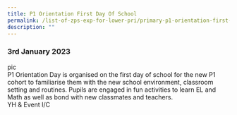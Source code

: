 ```yaml
---
title: P1 Orientation First Day Of School
permalink: /list-of-zps-exp-for-lower-pri/primary-p1-orientation-first-day-of-school/
description: ""
---
```

### **3rd January 2023**
pic<br>P1 Orientation Day is organised on the first day of school for the new P1 cohort to familiarise them with the new school environment, classroom setting and routines. Pupils are engaged in fun activities to learn EL and Math as well as bond with new classmates and teachers.<br>YH &amp; Event I/C